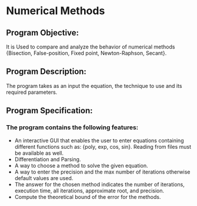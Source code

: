 # Numerical Methods
## Program Objective:
It is Used to compare and analyze the behavior of numerical
methods {Bisection, False-position, Fixed point, Newton-Raphson,
Secant}.

## Program Description:
The program  takes as an input the equation, the technique to use and its required parameters.

## Program Specification:
### The program contains the following features:
- An interactive GUI that enables the user to enter equations containing different
functions such as: {poly, exp, cos, sin}. Reading from files must be available as
well.
- Differentiation and Parsing.
- A way to choose a method to solve the given equation.
- A way to enter the precision and the max number of iterations otherwise default
values are used.
- The answer for the chosen method indicates the number of iterations, execution
time, all iterations, approximate root, and precision.
- Compute the theoretical bound of the error for the methods.
